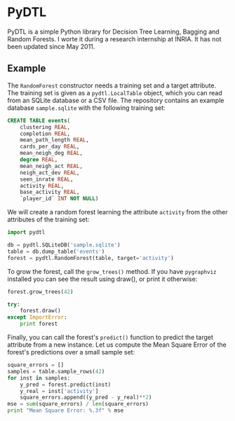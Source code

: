 # PyDTL

PyDTL is a simple Python library for Decision Tree Learning, Bagging and Random
Forests. I worte it during a research internship at INRIA. It has not been
updated since May 2011.

## Example

The `RandomForest` constructor needs a training set and a target attribute. The
training set is given as a `pydtl.LocalTable` object, which you can read from
an SQLite database or a CSV file. The repository contains an example database
`sample.sqlite` with the following training set:

```sql
CREATE TABLE events(
    clustering REAL, 
    completion REAL, 
    mean_path_length REAL, 
    cards_per_day REAL, 
    mean_neigh_deg REAL, 
    degree REAL, 
    mean_neigh_act REAL, 
    neigh_act_dev REAL, 
    seen_inrate REAL, 
    activity REAL, 
    base_activity REAL, 
    `player_id` INT NOT NULL)
```

We will create a random forest learning the attribute `activity` from the other
attributes of the training set:

```python
import pydtl

db = pydtl.SQLiteDB('sample.sqlite')
table = db.dump_table('events')
forest = pydtl.RandomForest(table, target='activity')
```

To grow the forest, call the `grow_trees()` method. If you have `pygraphviz`
installed you can see the result using draw(), or print it otherwise:

```python
forest.grow_trees(42)

try:
    forest.draw()
except ImportError:
    print forest
```

Finally, you can call the forest's `predict()` function to predict the target
attribute from a new instance.  Let us compute the Mean Square Error of the
forest's predictions over a small sample set:

```python
square_errors = []
samples = table.sample_rows(42)
for inst in samples:
    y_pred = forest.predict(inst)
    y_real = inst['activity']
    square_errors.append((y_pred - y_real)**2)
mse = sum(square_errors) / len(square_errors)
print "Mean Square Error: %.3f" % mse
```
